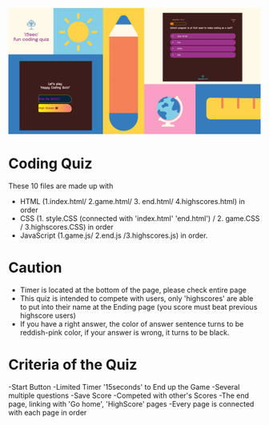 ![image!](https://github.com/ahrumnoh/codingquiz/blob/main/assets/image/'15sec'%20fun%20coding%20quiz.jpg?raw=true)

# Coding Quiz


These 10 files are made up with 
- HTML (1.index.html/ 2.game.html/ 3. end.html/ 4.highscores.html) in order
- CSS (1. style.CSS (connected with 'index.html' 'end.html') / 2. game.CSS / 3.highscores.CSS) in order
- JavaScript (1.game.js/ 2.end.js /3.highscores.js) in order.



# Caution
- Timer is located at the bottom of the page, please check entire page
- This quiz is intended to compete with users, only 'highscores' are able to put into their name at the Ending page
(you score must beat previous highscore users)
- If you have a right answer, the color of answer sentence turns to be reddish-pink color, if your answer is wrong,
it turns to be black.





# Criteria of the Quiz 

-Start Button
-Limited Timer '15seconds' to End up the Game
-Several multiple questions
-Save Score
-Competed with other's Scores
-The end page, linking with 'Go home', 'HighScore' pages
-Every page is connected with each page in order


